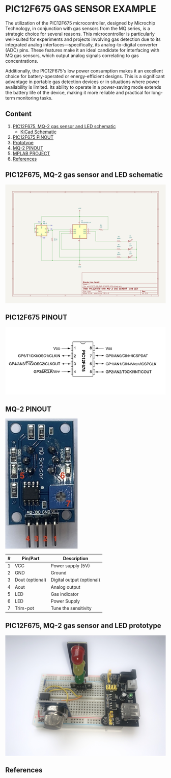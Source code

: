 # PIC12F675 GAS SENSOR EXAMPLE

The utilization of the PIC12F675 microcontroller, designed by Microchip Technology, in conjunction with gas sensors from the MQ series, is a strategic choice for several reasons. This microcontroller is particularly well-suited for experiments and projects involving gas detection due to its integrated analog interfaces—specifically, its analog-to-digital converter (ADC) pins. These features make it an ideal candidate for interfacing with MQ gas sensors, which output analog signals correlating to gas concentrations.

Additionally, the PIC12F675's low power consumption makes it an excellent choice for battery-operated or energy-efficient designs. This is a significant advantage in portable gas detection devices or in situations where power availability is limited. Its ability to operate in a power-saving mode extends the battery life of the device, making it more reliable and practical for long-term monitoring tasks.


## Content

1. [PIC12F675, MQ-2 gas sensor and LED schematic](#pic12f675-mq-2-gas-sensor-and-led-schematic)
    * [KiCad Schematic](./KiCad/)
2. [PIC12F675 PINOUT](#pic12f675-pinout)
3. [Prototype](#pic12f675-mq-2-gas-sensor-and-led-prototype)
4. [MQ-2 PINOUT](#mq-2-pinout)
5. [MPLAB PROJECT](./MPLAB_EXAMPLES/)
6. [References](#references)


## PIC12F675, MQ-2 gas sensor and LED schematic

![PIC12F675, MQ-2 gas sensor and LED schematic](./schemaqtic_pic12f675_MQ_X_LEDs.jpg)


## PIC12F675 PINOUT

![PIC16F877 PINOUT](../../../images/PIC12F675_PINOUT.png)


## MQ-2 PINOUT

![MQ-2 PINOUT](../images/MQ_PINOUT.jpg)

| # | Pin/Part | Description |
|---|---|---|
| 1 | VCC | Power supply (5V) |
| 2 | GND | Ground |
| 3 | Dout (optional) | Digital output (optional) |
| 4 | Aout | Analog output |
| 5 | LED  | Gas indicator | 
| 6 | LED  | Power Supply | 
| 7 | Trim-pot | Tune the sensitivity | 



## PIC12F675, MQ-2 gas sensor and LED prototype

![Prototype](./prototype_pic12f675_MQ_2_LEDs.jpg)


## References


